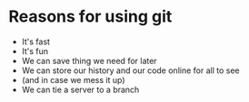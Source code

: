 # Reasons for using git

- It's fast
- It's fun
- We can save thing we need for later 
- We can store our history and our code online for all to see
- (and in case we mess it up)
- We can tie a server to a branch